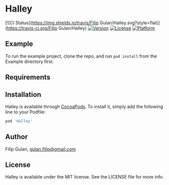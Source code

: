 # Halley

[![CI Status](https://img.shields.io/travis/Filip Gulan/Halley.svg?style=flat)](https://travis-ci.org/Filip Gulan/Halley)
[![Version](https://img.shields.io/cocoapods/v/Halley.svg?style=flat)](https://cocoapods.org/pods/Halley)
[![License](https://img.shields.io/cocoapods/l/Halley.svg?style=flat)](https://cocoapods.org/pods/Halley)
[![Platform](https://img.shields.io/cocoapods/p/Halley.svg?style=flat)](https://cocoapods.org/pods/Halley)

## Example

To run the example project, clone the repo, and run `pod install` from the Example directory first.

## Requirements

## Installation

Halley is available through [CocoaPods](https://cocoapods.org). To install
it, simply add the following line to your Podfile:

```ruby
pod 'Halley'
```

## Author

Filip Gulan, gulan.filip@gmail.com

## License

Halley is available under the MIT license. See the LICENSE file for more info.
